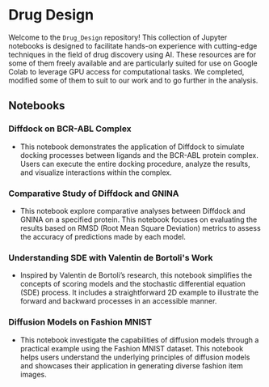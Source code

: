# Drug Design

Welcome to the `Drug_Design` repository! This collection of Jupyter notebooks is designed to facilitate hands-on experience with cutting-edge techniques in the field of drug discovery using AI. These resources are for some of them freely available and are particularly suited for use on Google Colab to leverage GPU access for computational tasks. We completed, modified some of them to suit to our work and to go further in the analysis. 

## Notebooks

### Diffdock on BCR-ABL Complex
-  This notebook demonstrates the application of Diffdock to simulate docking processes between ligands and the BCR-ABL protein complex. Users can execute the entire docking procedure, analyze the results, and visualize interactions within the complex.

### Comparative Study of Diffdock and GNINA
-  This notebook explore comparative analyses between Diffdock and GNINA on a specified protein. This notebook focuses on evaluating the results based on RMSD (Root Mean Square Deviation) metrics to assess the accuracy of predictions made by each model.

### Understanding SDE with Valentin de Bortoli's Work
- Inspired by Valentin de Bortoli’s research, this notebook simplifies the concepts of scoring models and the stochastic differential equation (SDE) process. It includes a straightforward 2D example to illustrate the forward and backward processes in an accessible manner.

### Diffusion Models on Fashion MNIST
- This notebook investigate the capabilities of diffusion models through a practical example using the Fashion MNIST dataset. This notebook helps users understand the underlying principles of diffusion models and showcases their application in generating diverse fashion item images.
